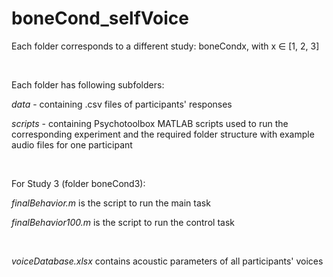 # boneCond_selfVoice


Each folder corresponds to a different study: boneCondx, with x ∈ [1, 2, 3]


<br/>


Each folder has following subfolders:

*data* - containing .csv files of participants' responses

*scripts* - containing Psychotoolbox MATLAB scripts used to run the corresponding experiment and the required folder structure with example audio files for one participant


<br/>


For Study 3 (folder boneCond3):

*finalBehavior.m* is the script to run the main task

*finalBehavior100.m* is the script to run the control task

<br/>



*voiceDatabase.xlsx* contains acoustic parameters of all participants' voices
